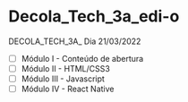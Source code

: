 # Decola_Tech_3a_edi-o

DECOLA_TECH_3A_
Dia 21/03/2022

- [ ] Módulo I - Conteúdo de abertura
- [ ] Módulo II - HTML/CSS3
- [ ] Módulo III - Javascript
- [ ] Módulo IV - React Native
